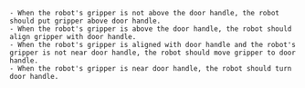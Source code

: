 
    - When the robot's gripper is not above the door handle, the robot should put gripper above door handle.
    - When the robot's gripper is above the door handle, the robot should align gripper with door handle.
    - When the robot's gripper is aligned with door handle and the robot's gripper is not near door handle, the robot should move gripper to door handle.
    - When the robot's gripper is near door handle, the robot should turn door handle.